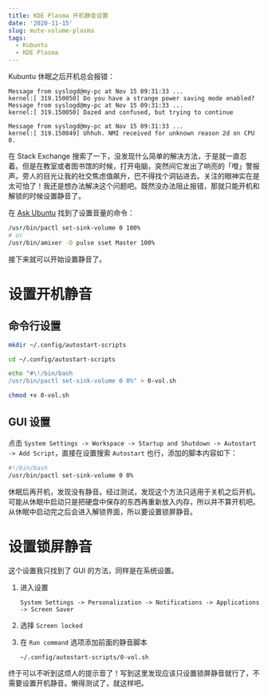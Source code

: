```yaml
---
title: KDE Plasma 开机静音设置
date: '2020-11-15'
slug: mute-volume-plasma
tags:
  - Kubuntu
  - KDE Plasma
---
```


<!--more-->

Kubuntu 休眠之后开机总会报错：

```
Message from syslogd@my-pc at Nov 15 09:31:33 ...
kernel:[ 319.150050] Do you have a strange power saving mode enabled?
Message from syslogd@my-pc at Nov 15 09:31:33 ...
kernel:[ 319.150050] Dazed and confused, but trying to continue 

Message from syslogd@my-pc at Nov 15 09:31:33 ...
kernel:[ 319.150049] Uhhuh. NMI received for unknown reason 2d on CPU 0. 
```

在 Stack Exchange 搜索了一下，没发现什么简单的解决方法，于是就一直忍着。但是在教室或者图书馆的时候，打开电脑，突然间它发出了响亮的「噔」警报声。旁人的目光让我的社交焦虑值飙升，巴不得找个洞钻进去。关注的眼神实在是太可怕了！我还是想办法解决这个问题吧。既然没办法阻止报错，那就只能开机和解锁的时候设置静音了。

在 [Ask Ubuntu](https://askubuntu.com/questions/584603/set-volume-to-100-on-start-up-ubuntu-12-04) 找到了设置音量的命令：

```bash
/usr/bin/pactl set-sink-volume 0 100%
# or
/usr/bin/amixer -D pulse sset Master 100%
```

接下来就可以开始设置静音了。

# 设置开机静音

## 命令行设置

```bash
mkdir ~/.config/autostart-scripts

cd ~/.config/autostart-scripts

echo "#\!/bin/bash
/usr/bin/pactl set-sink-volume 0 0%" > 0-vol.sh

chmod +x 0-vol.sh
```

## GUI 设置

点击 `System Settings -> Workspace -> Startup and Shutdown -> Autostart -> Add Script`，直接在设置搜索 `Autostart` 也行，添加的脚本内容如下：

```bash
#!/bin/bash
/usr/bin/pactl set-sink-volume 0 0%
```

休眠后再开机，发现没有静音。经过测试，发现这个方法只适用于关机之后开机。可能从休眠中启动只是把硬盘中保存的东西再重新放入内存，所以并不算开机吧。从休眠中启动完之后会进入解锁界面，所以要设置锁屏静音。

# 设置锁屏静音

这个设置我只找到了 GUI 的方法，同样是在系统设置。

1. 进入设置

    `System Settings -> Personalization -> Notifications -> Applications -> Screen Saver`

2. 选择 `Screen locked`

3. 在 `Run command` 选项添加前面的静音脚本

    `~/.config/autostart-scripts/0-vol.sh`

终于可以不听到这烦人的提示音了！写到这里发现应该只设置锁屏静音就行了，不需要设置开机静音。懒得测试了，就这样吧。